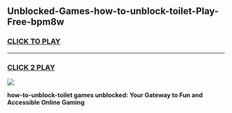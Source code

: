 
## Unblocked-Games-how-to-unblock-toilet-Play-Free-bpm8w
<h3>
<a href="https://premium76.site?title=how-to-unblock-toilet&ref=20M">CLICK TO PLAY</a></h3>
<hr>

<h3>
<a href="https://premium76.site?title=how-to-unblock-toilet&ref=20M">CLICK 2 PLAY</a>
  
</h3>

<a href="https://premium76.site?title=how-to-unblock-toilet&ref=19M"><img src="https://clearcache.store/games.png"></a>


**how-to-unblock-toilet games unblocked: Your Gateway to Fun and Accessible Online Gaming**
